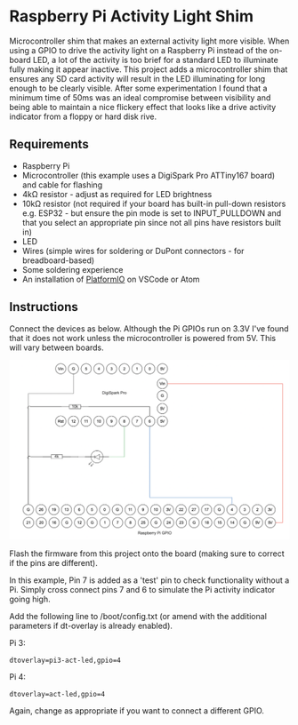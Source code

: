 # Raspberry Pi Activity Light Shim

Microcontroller shim that makes an external activity light more visible. When using a GPIO to drive the activity light on a Raspberry Pi instead of the on-board LED, a lot of the activity is too brief for a standard LED to illuminate fully making it appear inactive. This project adds a microcontroller shim that ensures any SD card activity will result in the LED illuminating for long enough to be clearly visible. After some experimentation I found that a minimum time of 50ms was an ideal compromise between visibility and being able to maintain a nice flickery effect that looks like a drive activity indicator from a floppy or hard disk rive.

## Requirements

- Raspberry Pi
- Microcontroller (this example uses a DigiSpark Pro ATTiny167 board) and cable for flashing
- 4kΩ resistor - adjust as required for LED brightness
- 10kΩ resistor (not required if your board has built-in pull-down resistors e.g. ESP32 - but ensure the pin mode is set to INPUT_PULLDOWN and that you select an appropriate pin since not all pins have resistors built in)
- LED
- Wires (simple wires for soldering or DuPont connectors - for breadboard-based)
- Some soldering experience
- An installation of [PlatformIO](https://platformio.org) on VSCode or Atom

## Instructions

Connect the devices as below. Although the Pi GPIOs run on 3.3V I've found that it does not work unless the microcontroller is powered from 5V. This will vary between boards.

![Circuit Diagram](circuit.png)

Flash the firmware from this project onto the board (making sure to correct if the pins are different).

In this example, Pin 7 is added as a 'test' pin to check functionality without a Pi. Simply cross connect pins 7 and 6 to simulate the Pi activity indicator going high.

Add the following line to /boot/config.txt (or amend with the additional parameters if dt-overlay is already enabled).

Pi 3:
```
dtoverlay=pi3-act-led,gpio=4
```

Pi 4:
```
dtoverlay=act-led,gpio=4
```

Again, change as appropriate if you want to connect a different GPIO.